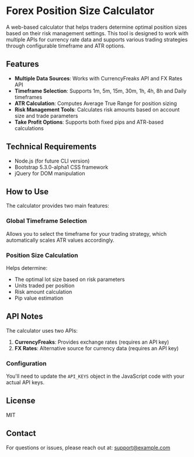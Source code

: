 # Forex Position Size Calculator

A web-based calculator that helps traders determine optimal position sizes based on their risk management settings. This tool is designed to work with multiple APIs for currency rate data and supports various trading strategies through configurable timeframe and ATR options.

## Features

- **Multiple Data Sources**: Works with CurrencyFreaks API and FX Rates API
- **Timeframe Selection**: Supports 1m, 5m, 15m, 30m, 1h, 4h, 8h and Daily timeframes
- **ATR Calculation**: Computes Average True Range for position sizing
- **Risk Management Tools**: Calculates risk amounts based on account size and trade parameters
- **Take Profit Options**: Supports both fixed pips and ATR-based calculations

## Technical Requirements

- Node.js (for future CLI version)
- Bootstrap 5.3.0-alpha1 CSS framework
- jQuery for DOM manipulation

## How to Use

The calculator provides two main features:

### Global Timeframe Selection
Allows you to select the timeframe for your trading strategy, which automatically scales ATR values accordingly.

### Position Size Calculation
Helps determine:
- The optimal lot size based on risk parameters
- Units traded per position
- Risk amount calculation
- Pip value estimation

## API Notes

The calculator uses two APIs:

1. **CurrencyFreaks**: Provides exchange rates (requires an API key)
2. **FX Rates**: Alternative source for currency data (requires an API key)

### Configuration

You'll need to update the `API_KEYS` object in the JavaScript code with your actual API keys.

## License

MIT

## Contact
For questions or issues, please reach out at:
support@example.com
